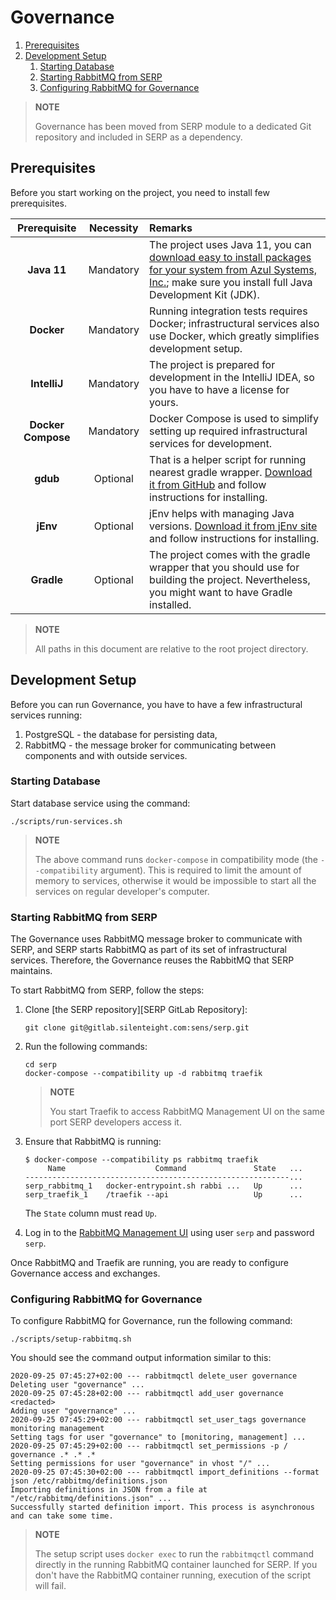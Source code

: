 [TOC levels=2-4 numbered]: # "Governance"

# Governance
1. [Prerequisites](#prerequisites)
1. [Development Setup](#development-setup)
   1. [Starting Database](#starting-database)
   1. [Starting RabbitMQ from SERP](#starting-rabbitmq-from-serp)
   1. [Configuring RabbitMQ for Governance](#configuring-rabbitmq-for-governance)

> **NOTE**
>
> Governance has been moved from SERP module to a dedicated Git repository and included in SERP as a dependency.

## Prerequisites

Before you start working on the project, you need to install few prerequisites.

|    Prerequisite    | Necessity | Remarks                                                                                                                                                                                                                                     |
|:------------------:|:---------:|:--------------------------------------------------------------------------------------------------------------------------------------------------------------------------------------------------------------------------------------------|
|    **Java 11**     | Mandatory | The project uses Java 11, you can [download easy to install packages for your system from Azul Systems, Inc.]( https://www.azul.com/downloads/zulu-community/?&version=java-11-lts); make sure you install full Java Development Kit (JDK). |
|     **Docker**     | Mandatory | Running integration tests requires Docker; infrastructural services also use Docker, which greatly simplifies development setup.                                                                                                            |
|    **IntelliJ**    | Mandatory | The project is prepared for development in the IntelliJ IDEA, so you have to have a license for yours.                                                                                                                                      |
| **Docker Compose** | Mandatory | Docker Compose is used to simplify setting up required infrastructural services for development.                                                                                                                                            |
|      **gdub**      | Optional  | That is a helper script for running nearest gradle wrapper. [Download it from GitHub](https://github.com/dougborg/gdub) and follow instructions for installing.                                                                             |
|      **jEnv**      | Optional  | jEnv helps with managing Java versions. [Download it from jEnv site](https://www.jenv.be/) and follow instructions for installing.                                                                                                          |
|     **Gradle**     | Optional  | The project comes with the gradle wrapper that you should use for building the project. Nevertheless, you might want to have Gradle installed.                                                                                              |

> **NOTE**
>
> All paths in this document are relative to the root project directory.

## Development Setup

Before you can run Governance, you have to have a few infrastructural services running:

1. PostgreSQL - the database for persisting data,
2. RabbitMQ - the message broker for communicating between components and with outside services.

### Starting Database

Start database service using the command:

    ./scripts/run-services.sh

> **NOTE**
>
> The above command runs `docker-compose` in compatibility mode (the `--compatibility` argument).
> This is required to limit the amount of memory to services, otherwise it would be impossible to start all the services on regular developer's computer.

### Starting RabbitMQ from SERP

The Governance uses RabbitMQ message broker to communicate with SERP, and SERP starts RabbitMQ as part of its set of infrastructural services.
Therefore, the Governance reuses the RabbitMQ that SERP maintains.

To start RabbitMQ from SERP, follow the steps:

1. Clone [the SERP repository][SERP GitLab Repository]:

       git clone git@gitlab.silenteight.com:sens/serp.git

2. Run the following commands:

       cd serp
       docker-compose --compatibility up -d rabbitmq traefik

   > **NOTE**
   >
   > You start Traefik to access RabbitMQ Management UI on the same port SERP developers access it.

3. Ensure that RabbitMQ is running:

       $ docker-compose --compatibility ps rabbitmq traefik
            Name                    Command               State   ...
       -----------------------------------------------------------...
       serp_rabbitmq_1   docker-entrypoint.sh rabbi ...   Up      ...
       serp_traefik_1    /traefik --api                   Up      ...

   The `State` column must read `Up`.

4. Log in to the [RabbitMQ Management UI](http://localhost:24111/rabbitmq) using user `serp` and password `serp`.

Once RabbitMQ and Traefik are running, you are ready to configure Governance access and exchanges.

### Configuring RabbitMQ for Governance

To configure RabbitMQ for Governance, run the following command:

    ./scripts/setup-rabbitmq.sh

You should see the command output information similar to this:

    2020-09-25 07:45:27+02:00 --- rabbitmqctl delete_user governance
    Deleting user "governance" ...
    2020-09-25 07:45:28+02:00 --- rabbitmqctl add_user governance <redacted>
    Adding user "governance" ...
    2020-09-25 07:45:29+02:00 --- rabbitmqctl set_user_tags governance monitoring management
    Setting tags for user "governance" to [monitoring, management] ...
    2020-09-25 07:45:29+02:00 --- rabbitmqctl set_permissions -p / governance .* .* .*
    Setting permissions for user "governance" in vhost "/" ...
    2020-09-25 07:45:30+02:00 --- rabbitmqctl import_definitions --format json /etc/rabbitmq/definitions.json
    Importing definitions in JSON from a file at "/etc/rabbitmq/definitions.json" ...
    Successfully started definition import. This process is asynchronous and can take some time.

> **NOTE**
>
> The setup script uses `docker exec` to run the `rabbitmqctl` command directly in the running RabbitMQ container launched for SERP.
> If you don't have the RabbitMQ container running, execution of the script will fail.
